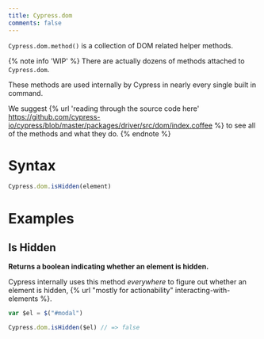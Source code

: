 ```yaml
---
title: Cypress.dom
comments: false
---
```


`Cypress.dom.method()` is a collection of DOM related helper methods.

{% note info 'WIP' %}
There are actually dozens of methods attached to `Cypress.dom`.

These methods are used internally by Cypress in nearly every single built in command.

We suggest {% url 'reading through the source code here' https://github.com/cypress-io/cypress/blob/master/packages/driver/src/dom/index.coffee %} to see all of the methods and what they do.
{% endnote %}

# Syntax

```javascript
Cypress.dom.isHidden(element)
```

# Examples

## Is Hidden

**Returns a boolean indicating whether an element is hidden.**

Cypress internally uses this method *everywhere* to figure out whether an element is hidden, {% url "mostly for actionability" interacting-with-elements %}.

```javascript
var $el = $("#modal")

Cypress.dom.isHidden($el) // => false
```
